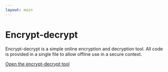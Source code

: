 ```yaml
---
layout: main
---
```


# Encrypt-decrypt

Encrypt-decrypt is a simple online encryption and decryption tool. All code is provided in a single file to allow offline use in a secure context.

[Open the encrypt-decrypt tool](encrypt-decrypt.html)
